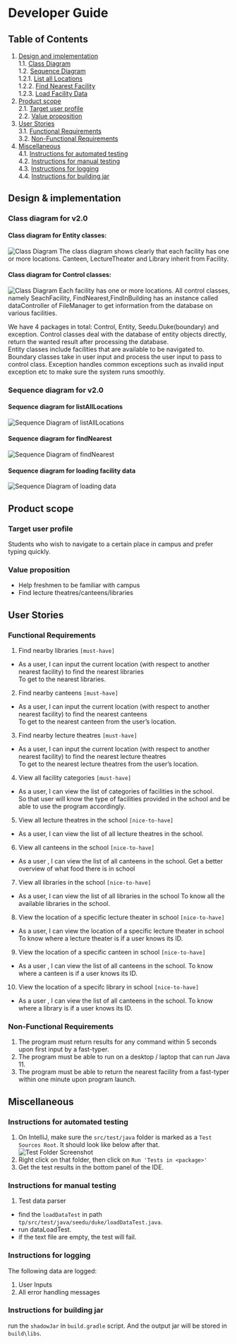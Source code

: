 # Developer Guide

## Table of Contents
1. [Design and implementation](#design-&-implementation)\
   1.1. [Class Diagram](#class-diagram-for-v20)\
   1.2. [Sequence Diagram](#sequence-diagram-for-v20)\
    1.2.1. [List all Locations](#sequence-diagram-for-listalllocations)\
    1.2.2. [Find Nearest Facility](#sequence-diagram-for-findnearest)\
    1.2.3. [Load Facility Data](#sequence-diagram-for-loading-facility-data)
2. [Product scope](#product-scope)\
   2.1. [Target user profile](#target-user-profile)\
   2.2. [Value proposition](#value-proposition)
3. [User Stories](#user-stories)\
   3.1. [Functional Requirements](#functional-requirements)\
   3.2. [Non-Functional Requirements](#non-functional-requirements)
4. [Miscellaneous](#miscellaneous)\
  4.1. [Instructions for automated testing](#instructions-for-automated-testing)\
  4.2. [Instructions for manual testing](#instructions-for-manual-testing)\
  4.3. [Instructions for logging](#instructions-for-logging)\
  4.4. [Instructions for building jar](#instructions-for-building-jar)

## Design & implementation

### Class diagram for v2.0
#### Class diagram for Entity classes:
![Class Diagram](assets/entity.svg)
The class diagram shows clearly that each facility has one or more locations. Canteen, LectureTheater and Library inherit from Facility.

#### Class diagram for Control classes:
![Class Diagram](assets/control.svg)
Each facility has one or more locations.  All control classes, namely SeachFacility, FindNearest,FindInBuilding has an instance called dataController of FileManager to get information from the database on various facilities.

We have 4 packages in total: Control, Entity, Seedu.Duke(boundary) and exception. 
Control classes deal with the database of entity objects directly, return the wanted result after processing the database.  
Entity classes include facilities that are available to be navigated to.
Boundary classes take in user input and process the user input to pass to control class.
Exception handles common exceptions such as invalid input exception etc to make sure the system runs smoothly.

### Sequence diagram for v2.0
#### Sequence diagram for listAllLocations
![Sequence Diagram of listAllLocations](assets/Sequence%20Digram.jpg)
#### Sequence diagram for findNearest
![Sequence Diagram of findNearest](assets/findNearest.png)
#### Sequence diagram for loading facility data
![Sequence Diagram of loading data](assets/loadData.png)

## Product scope
### Target user profile
Students who wish to navigate to a certain place in campus and prefer typing quickly.

### Value proposition
- Help freshmen to be familiar with campus
- Find lecture theatres/canteens/libraries

## User Stories

### Functional Requirements

1. Find nearby libraries `[must-have]`
   
* As a user, I can input the current location (with respect to another nearest facility) to find the nearest libraries\
To get to the nearest libraries.

2. Find nearby canteens `[must-have]`

* As a user, I can input the current location (with respect to another nearest facility) to find the nearest canteens\
To get to the nearest canteen from the user’s location.

3. Find nearby lecture theatres `[must-have]`

* As a user, I can input the current location (with respect to another nearest facility) to find the nearest lecture theatres\
  To get to the nearest lecture theatres from the user’s location.

4. View all facility categories `[must-have]`

* As a user, I can view the list of categories of facilities in the school.\
So that user will know the type of facilities provided in the school and be able to use the program accordingly.
  
5. View all lecture theatres in the school `[nice-to-have]`
* As a user, I can view the list of all lecture theatres in the school.

6. View all canteens in the school `[nice-to-have]`
* As a user , I can view the list of all canteens in the school.
Get a better overview of what food there is in school

7. View all libraries in the school `[nice-to-have]`
* As a user, I can view the list of all libraries in the school
To know all the available libraries  in the school.

8. View the location of a specific lecture theater in school `[nice-to-have]`
* As a user, I can view the location of a specific lecture theater in school
To know where a lecture theater is if a user knows its ID.

9. View the location of a specific canteen in school `[nice-to-have]`
* As a user , I can view the list of all canteens in the school.
To know where a canteen is if a user knows its ID.

10. View the location of a specifc library in school `[nice-to-have]`
* As a user , I can view the list of all canteens in the school.
To know where a library is if a user knows its ID.

### Non-Functional Requirements

1. The program must return results for any command within 5 seconds upon first input by a fast-typer.
2. The program must be able to run on a desktop / laptop that can run Java 11.
3. The program must be able to return the nearest facility from a fast-typer within one minute upon program launch.

## Miscellaneous

### Instructions for automated testing
1. On IntelliJ, make sure the `src/test/java` folder is marked as a `Test Sources Root`. 
   It should look like below after that.
![Test Folder Screenshot](assets/test-folder.png)
2. Right click on that folder, then click on `Run 'Tests in <package>'`
3. Get the test results in the bottom panel of the IDE.

### Instructions for manual testing
1. Test data parser
* find the `loadDataTest` in path `tp/src/test/java/seedu/duke/loadDataTest.java`.
* run dataLoadTest.
* if the text file are empty, the test will fail. 

### Instructions for logging
The following data are logged:
1. User Inputs
2. All error handling messages

### Instructions for building jar
run the `shadowJar` in `build.gradle` script. And the output jar will be stored in `build\libs`.
